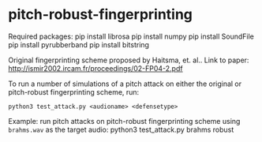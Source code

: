 # pitch-robust-fingerprinting

Required packages:
    pip install librosa
    pip install numpy
    pip install SoundFile
    pip install pyrubberband
    pip install bitstring

Original fingerprinting scheme proposed by Haitsma, et. al..
Link to paper:
http://ismir2002.ircam.fr/proceedings/02-FP04-2.pdf

To run a number of simulations of a pitch attack on either the original or pitch-robust fingerprinting scheme, run:

    python3 test_attack.py <audioname> <defensetype>

Example: run pitch attacks on pitch-robust fingerprinting scheme using `brahms.wav` as the target audio:
    python3 test_attack.py brahms robust
